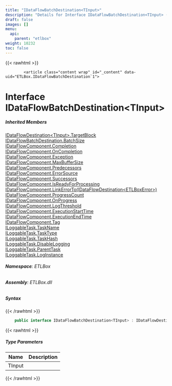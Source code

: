 ```yaml
---
title: "IDataFlowBatchDestination<TInput>"
description: "Details for Interface IDataFlowBatchDestination<TInput> (ETLBox)"
draft: false
images: []
menu:
  api:
    parent: "etlbox"
weight: 10232
toc: false
---
```


{{< rawhtml >}}

            <article class="content wrap" id="_content" data-uid="ETLBox.IDataFlowBatchDestination`1">
  <h1 id="ETLBox_IDataFlowBatchDestination_1" data-uid="ETLBox.IDataFlowBatchDestination`1" class="text-break">Interface IDataFlowBatchDestination&lt;TInput&gt;</h1>
  <div class="markdown level0 summary"></div>
  <div class="markdown level0 conceptual"></div>
  <div class="inheritedMembers">
    <h5>Inherited Members</h5>
    <div>
      <a class="xref" href="/api/etlbox/idataflowdestination-1#ETLBox_IDataFlowDestination_1_TargetBlock">IDataFlowDestination&lt;TInput&gt;.TargetBlock</a>
    </div>
    <div>
      <a class="xref" href="/api/etlbox/idataflowbatchdestination#ETLBox_IDataFlowBatchDestination_BatchSize">IDataFlowBatchDestination.BatchSize</a>
    </div>
    <div>
      <a class="xref" href="/api/etlbox/idataflowcomponent#ETLBox_IDataFlowComponent_Completion">IDataFlowComponent.Completion</a>
    </div>
    <div>
      <a class="xref" href="/api/etlbox/idataflowcomponent#ETLBox_IDataFlowComponent_OnCompletion">IDataFlowComponent.OnCompletion</a>
    </div>
    <div>
      <a class="xref" href="/api/etlbox/idataflowcomponent#ETLBox_IDataFlowComponent_Exception">IDataFlowComponent.Exception</a>
    </div>
    <div>
      <a class="xref" href="/api/etlbox/idataflowcomponent#ETLBox_IDataFlowComponent_MaxBufferSize">IDataFlowComponent.MaxBufferSize</a>
    </div>
    <div>
      <a class="xref" href="/api/etlbox/idataflowcomponent#ETLBox_IDataFlowComponent_Predecessors">IDataFlowComponent.Predecessors</a>
    </div>
    <div>
      <a class="xref" href="/api/etlbox/idataflowcomponent#ETLBox_IDataFlowComponent_ErrorSource">IDataFlowComponent.ErrorSource</a>
    </div>
    <div>
      <a class="xref" href="/api/etlbox/idataflowcomponent#ETLBox_IDataFlowComponent_Successors">IDataFlowComponent.Successors</a>
    </div>
    <div>
      <a class="xref" href="/api/etlbox/idataflowcomponent#ETLBox_IDataFlowComponent_IsReadyForProcessing">IDataFlowComponent.IsReadyForProcessing</a>
    </div>
    <div>
      <a class="xref" href="/api/etlbox/idataflowcomponent#ETLBox_IDataFlowComponent_LinkErrorTo_ETLBox_IDataFlowDestination_ETLBox_ETLBoxError__">IDataFlowComponent.LinkErrorTo(IDataFlowDestination&lt;ETLBoxError&gt;)</a>
    </div>
    <div>
      <a class="xref" href="/api/etlbox/idataflowcomponent#ETLBox_IDataFlowComponent_ProgressCount">IDataFlowComponent.ProgressCount</a>
    </div>
    <div>
      <a class="xref" href="/api/etlbox/idataflowcomponent#ETLBox_IDataFlowComponent_OnProgress">IDataFlowComponent.OnProgress</a>
    </div>
    <div>
      <a class="xref" href="/api/etlbox/idataflowcomponent#ETLBox_IDataFlowComponent_LogThreshold">IDataFlowComponent.LogThreshold</a>
    </div>
    <div>
      <a class="xref" href="/api/etlbox/idataflowcomponent#ETLBox_IDataFlowComponent_ExecutionStartTime">IDataFlowComponent.ExecutionStartTime</a>
    </div>
    <div>
      <a class="xref" href="/api/etlbox/idataflowcomponent#ETLBox_IDataFlowComponent_ExecutionEndTime">IDataFlowComponent.ExecutionEndTime</a>
    </div>
    <div>
      <a class="xref" href="/api/etlbox/idataflowcomponent#ETLBox_IDataFlowComponent_Tag">IDataFlowComponent.Tag</a>
    </div>
    <div>
      <a class="xref" href="/api/etlbox/iloggabletask#ETLBox_ILoggableTask_TaskName">ILoggableTask.TaskName</a>
    </div>
    <div>
      <a class="xref" href="/api/etlbox/iloggabletask#ETLBox_ILoggableTask_TaskType">ILoggableTask.TaskType</a>
    </div>
    <div>
      <a class="xref" href="/api/etlbox/iloggabletask#ETLBox_ILoggableTask_TaskHash">ILoggableTask.TaskHash</a>
    </div>
    <div>
      <a class="xref" href="/api/etlbox/iloggabletask#ETLBox_ILoggableTask_DisableLogging">ILoggableTask.DisableLogging</a>
    </div>
    <div>
      <a class="xref" href="/api/etlbox/iloggabletask#ETLBox_ILoggableTask_ParentTask">ILoggableTask.ParentTask</a>
    </div>
    <div>
      <a class="xref" href="/api/etlbox/iloggabletask#ETLBox_ILoggableTask_LogInstance">ILoggableTask.LogInstance</a>
    </div>
  </div>
<h6><strong>Namespace</strong>: ETLBox</h6>
  <h6><strong>Assembly</strong>: ETLBox.dll</h6>
  <h5 id="ETLBox_IDataFlowBatchDestination_1_syntax">Syntax</h5>
{{< /rawhtml >}}

```C#
    public interface IDataFlowBatchDestination<TInput> : IDataFlowDestination<TInput>, IDataFlowBatchDestination, IDataFlowDestination, IDataFlowComponent, ILoggableTask
```

{{< rawhtml >}}
  <h5 class="typeParameters">Type Parameters</h5>
  <table class="table table-bordered table-condensed">
    <thead>
      <tr>
        <th>Name</th>
        <th>Description</th>
      </tr>
    </thead>
    <tbody>
      <tr>
        <td><span class="parametername">TInput</span></td>
        <td></td>
      </tr>
    </tbody>
  </table>

{{< /rawhtml >}}
